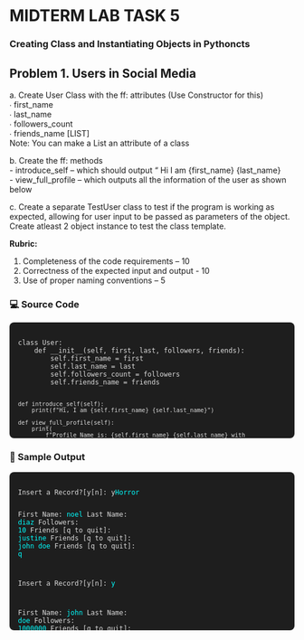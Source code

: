 # MIDTERM LAB TASK 5
### Creating Class and Instantiating Objects in Pythoncts

## Problem 1. Users in Social Media

a. Create User Class with the ff: attributes (Use Constructor for this)  
    ∙ first_name  
    ∙ last_name  
    ∙ followers_count  
    ∙ friends_name [LIST]  
Note: You can make a List an attribute of a class  

b. Create the ff: methods  
    - introduce_self – which should output “ Hi I am {first_name} {last_name}  
    - view_full_profile – which outputs all the information of the user as shown below  

c. Create a separate TestUser class to test if the program is working as expected, allowing for
user input to be passed as parameters of the object. Create atleast 2 object instance to test
the class template.  

**Rubric:**
1. Completeness of the code requirements – 10  
2. Correctness of the expected input and output - 10  
3. Use of proper naming conventions – 5

### 💻 Source Code
<div style="background-color:#1e1e1e; color:#dcdcdc; padding:15px; border-radius:8px; height:175px; overflow-y:auto;">
<pre><code>class User:
    def __init__(self, first, last, followers, friends):
        self.first_name = first
        self.last_name = last
        self.followers_count = followers
        self.friends_name = friends

    def introduce_self(self):
        print(f"Hi, I am {self.first_name} {self.last_name}")

    def view_full_profile(self):
        print(
            f"Profile Name is: {self.first_name} {self.last_name} with {self.followers_count} followers"
        )
        print("Your friends are: " + ", ".join(self.friends_name))


class TestUser:
    def __init__(self):
        self.client = []

    def testing(self):
        while True:
            choice = input("Insert a Record?[y[n]: ").lower()
            if choice != "y":
                break

            print()
            fname = input("First Name: ")
            lname = input("Last Name: ")
            followers = input("Followers: ")
            friends = []
            while True:
                friend = input("Friends [q to quit]: ")
                if friend.lower() == "q":
                    break
                friends.append(friend)

            self.client.append(User(fname, lname, followers, friends))
            print()

    def show_records(self):
        print("Here are the Records...")
        for users in self.client:
            print()
            User.introduce_self(users)
            User.view_full_profile(users)


if __name__ == "__main__":
    test = TestUser()
    test.testing()
    test.show_records()
</code></pre>
  </div>  

### 🧾 Sample Output
<div style="background-color:#1e1e1e; color:#dcdcdc; padding:15px; border-radius:8px; height:250px; overflow-y:auto;">
<pre><code>Insert a Record?[y[n]: y<span style="color:#00ffff;">Horror</span>

First Name: <span style="color:#00ffff;">noel</span>
Last Name: <span style="color:#00ffff;">diaz</span>
Followers: <span style="color:#00ffff;">10</span>
Friends [q to quit]: <span style="color:#00ffff;">justine</span>
Friends [q to quit]: <span style="color:#00ffff;">john doe</span>
Friends [q to quit]: <span style="color:#00ffff;">q</span>

Insert a Record?[y[n]: <span style="color:#00ffff;">y</span>

First Name: <span style="color:#00ffff;">john</span>
Last Name: <span style="color:#00ffff;">doe</span>
Followers: <span style="color:#00ffff;">1000000</span>
Friends [q to quit]: <span style="color:#00ffff;">justine</span>
Friends [q to quit]: <span style="color:#00ffff;">noel</span>
Friends [q to quit]: <span style="color:#00ffff;">johny</span>
Friends [q to quit]: <span style="color:#00ffff;">q</span>

Insert a Record?[y[n]: <span style="color:#00ffff;">n</span>
Here are the Records...

Hi, I am noel diaz
Profile Name is: noel diaz with 10 followers
Your friends are: justine, john doe

Hi, I am john doe
Profile Name is: john doe with 1000000 followers
Your friends are: justine, noel, johny
</code></pre>
  </div>  
